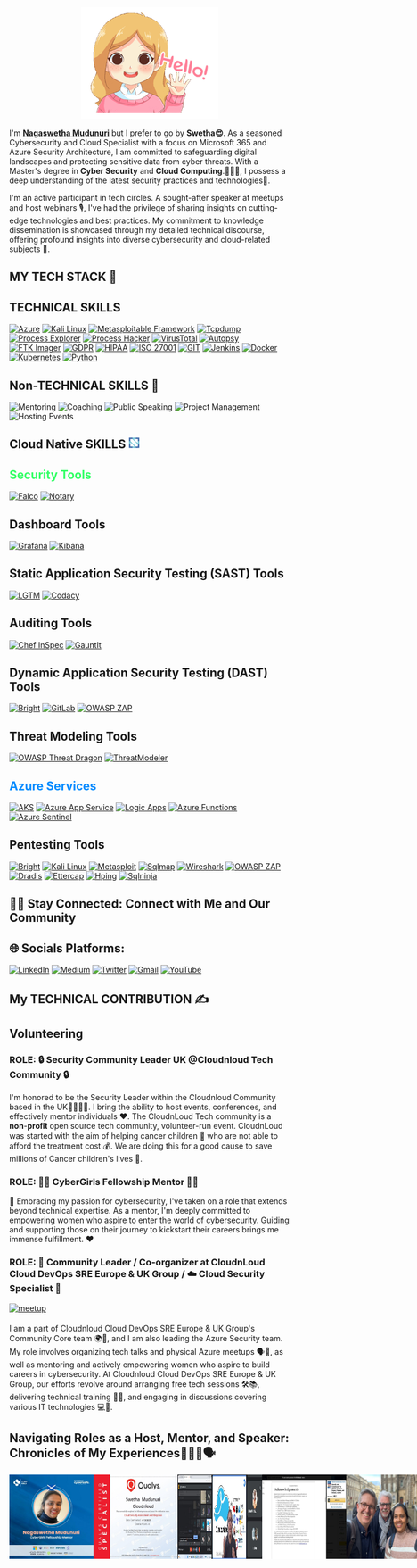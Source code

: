 <p align="center">
  <img src="https://github.com/iamswetha7/Gifs/blob/main/Swetha.gif" height="200" />
  </p>


I'm **[Nagaswetha Mudunuri](https://www.linkedin.com/in/swethamudunuri/)**  but I prefer to go by **Swetha😍**. 
As a seasoned Cybersecurity and Cloud Specialist with a focus on Microsoft 365 and Azure Security Architecture, I am committed to safeguarding digital landscapes and protecting sensitive data from cyber threats. With a Master's degree in **Cyber Security** and **Cloud Computing**.👩🏾‍💻, I possess a deep understanding of the latest security practices and technologies🌟.

I'm an active participant in tech circles. A sought-after speaker at meetups and host webinars 🎙️, I've had the privilege of sharing insights on cutting-edge technologies and best practices. My commitment to knowledge dissemination is showcased through my detailed technical discourse, offering profound insights into diverse cybersecurity and cloud-related subjects 🚀.

## MY TECH STACK 🚀
<div align="left">

## TECHNICAL SKILLS

[![Azure](https://img.shields.io/badge/Azure-%230078D4.svg?logo=Microsoft-Azure&logoColor=white)](https://azure.microsoft.com/)
[![Kali Linux](https://img.shields.io/badge/Kali%20Linux-%2315578B.svg?logo=Kali-Linux&logoColor=white)](https://www.kali.org/)
[![Metasploitable Framework](https://img.shields.io/badge/Metasploitable%20Framework-%23E16722.svg?logo=Metasploit&logoColor=white)](https://www.metasploit.com/)
[![Tcpdump](https://img.shields.io/badge/Tcpdump-%2331A8FF.svg?logo=Wireshark&logoColor=white)](https://www.tcpdump.org/)
[![Process Explorer](https://img.shields.io/badge/Process%20Explorer-%233C589A.svg?logo=Microsoft&logoColor=white)](https://docs.microsoft.com/en-us/sysinternals/downloads/process-explorer)
[![Process Hacker](https://img.shields.io/badge/Process%20Hacker-%23A44A3E.svg?logo=Process-Hacker&logoColor=white)](https://processhacker.sourceforge.io/)
[![VirusTotal](https://img.shields.io/badge/VirusTotal-%23E96B56.svg?logo=VirusTotal&logoColor=white)](https://www.virustotal.com/)
[![Autopsy](https://img.shields.io/badge/Autopsy-%23777BB4.svg?logo=Autopsy&logoColor=white)](https://www.sleuthkit.org/autopsy/)
[![FTK Imager](https://img.shields.io/badge/FTK%20Imager-%23E15B64.svg?logo=AccessData&logoColor=white)](https://accessdata.com/products-services/forensic-toolkit-ftk)
[![GDPR](https://img.shields.io/badge/GDPR-%231A73E8.svg)](https://gdpr.eu/)
[![HIPAA](https://img.shields.io/badge/HIPAA-%234BA2DA.svg)](https://www.hhs.gov/hipaa/)
[![ISO 27001](https://img.shields.io/badge/ISO%2027001-%23009CDE.svg)](https://www.iso.org/iso-27001-information-security.html)
[![GIT](https://img.shields.io/badge/GIT-%23F05032.svg?logo=Git&logoColor=white)](https://git-scm.com/)
[![Jenkins](https://img.shields.io/badge/Jenkins-%23D24939.svg?logo=Jenkins&logoColor=white)](https://www.jenkins.io/)
[![Docker](https://img.shields.io/badge/Docker-%232496ED.svg?logo=Docker&logoColor=white)](https://www.docker.com/)
[![Kubernetes](https://img.shields.io/badge/Kubernetes-%23326CE5.svg?logo=Kubernetes&logoColor=white)](https://kubernetes.io/)
[![Python](https://img.shields.io/badge/Python-%233776AB.svg?logo=Python&logoColor=white)](https://www.python.org/)

</div>



<div align="left">

## Non-TECHNICAL SKILLS 🚀

![Mentoring](https://img.shields.io/badge/Mentoring-%230097A7.svg?logoColor=white)
![Coaching](https://img.shields.io/badge/Coaching-%23FF6F61.svg?logoColor=white)
![Public Speaking](https://img.shields.io/badge/Public%20Speaking-%232D9FD9.svg?logoColor=white)
![Project Management](https://img.shields.io/badge/Project%20Management-%2365B32E.svg?logoColor=white)
![Hosting Events](https://img.shields.io/badge/Hosting%20Events-%23E97452.svg?logoColor=white)

</div>


## Cloud Native SKILLS <img src="https://github.com/iamswetha7/Gifs/blob/main/cncf.png" height ="20" width="20"/>

## <span style="color:#33FF66; text-align:left;">Security Tools</span>

<div align="left">
  <a href="https://falco.org/"><img src="https://img.shields.io/badge/Falco-%23323330.svg?logo=Falco&logoColor=white" alt="Falco"></a>
  <a href="https://www.notaryproject.io/"><img src="https://img.shields.io/badge/Notary-%232496ED.svg?logo=Notary&logoColor=white" alt="Notary"></a>
</div>

## Dashboard Tools

<div align="left">
  <a href="https://grafana.com/"><img src="https://img.shields.io/badge/Grafana-%23FF5733.svg" alt="Grafana"></a>
  <a href="https://www.elastic.co/kibana"><img src="https://img.shields.io/badge/Kibana-%236633FF.svg" alt="Kibana"></a>
</div>

## Static Application Security Testing (SAST) Tools

<div align="left">
  <a href="https://lgtm.com/"><img src="https://img.shields.io/badge/LGTM-%23FF9933.svg" alt="LGTM"></a>
  <a href="https://www.codacy.com/"><img src="https://img.shields.io/badge/Codacy-%23FF6633.svg" alt="Codacy"></a>
</div>

## Auditing Tools

<div align="left">
  <a href="https://docs.chef.io/inspec/"><img src="https://img.shields.io/badge/Chef_InSpec-%23FF9933.svg" alt="Chef InSpec"></a>
  <a href="https://gauntlt.org/"><img src="https://img.shields.io/badge/Gauntlt-%23FF6633.svg" alt="Gauntlt"></a>
</div>

## Dynamic Application Security Testing (DAST) Tools

<div align="left">
  <a href="https://github.com/skylot/jadx"><img src="https://img.shields.io/badge/Bright-%23FF5733.svg" alt="Bright"></a>
  <a href="https://about.gitlab.com/"><img src="https://img.shields.io/badge/GitLab-%236633FF.svg" alt="GitLab"></a>
  <a href="https://www.zaproxy.org/"><img src="https://img.shields.io/badge/OWASP_ZAP-%23FF3366.svg" alt="OWASP ZAP"></a>
</div>

## Threat Modeling Tools

<div align="left">
  <a href="https://owasp.org/www-project-threat-dragon/"><img src="https://img.shields.io/badge/OWASP_Threat_Dragon-%23FF3333.svg" alt="OWASP Threat Dragon"></a>
  <a href="https://threatmodeler.com/"><img src="https://img.shields.io/badge/ThreatModeler-%2366FF33.svg" alt="ThreatModeler"></a>
</div>

## <span style="color:#008BFF; text-align:left;">Azure Services</span>

<div align="left">
  <a href="https://azure.microsoft.com/en-us/services/kubernetes-service/"><img src="https://img.shields.io/badge/AKS-%230078D4.svg?logo=Microsoft-Azure&logoColor=white" alt="AKS"></a>
  <a href="https://azure.microsoft.com/en-us/services/app-service/"><img src="https://img.shields.io/badge/Azure_App_Service-%230078D4.svg?logo=Microsoft-Azure&logoColor=white" alt="Azure App Service"></a>
  <a href="https://azure.microsoft.com/en-us/services/logic-apps/"><img src="https://img.shields.io/badge/Logic_Apps-%230078D4.svg?logo=Microsoft-Azure&logoColor=white" alt="Logic Apps"></a>
  <a href="https://azure.microsoft.com/en-us/services/functions/"><img src="https://img.shields.io/badge/Azure_Functions-%230078D4.svg?logo=Microsoft-Azure&logoColor=white" alt="Azure Functions"></a>
  <a href="https://azure.microsoft.com/en-us/services/azure-sentinel/"><img src="https://img.shields.io/badge/Azure_Sentinel-%230078D4.svg?logo=Microsoft-Azure&logoColor=white" alt="Azure Sentinel"></a>
</div>

## Pentesting Tools

<div align="left">
  <a href="https://github.com/skylot/jadx"><img src="https://img.shields.io/badge/Bright-%23FF5733.svg" alt="Bright"></a>
  <a href="https://www.kali.org/"><img src="https://img.shields.io/badge/Kali_Linux-%236633FF.svg" alt="Kali Linux"></a>
  <a href="https://www.metasploit.com/"><img src="https://img.shields.io/badge/Metasploit-%23FF3366.svg" alt="Metasploit"></a>
  <a href="http://sqlmap.org/"><img src="https://img.shields.io/badge/Sqlmap-%2366FF33.svg" alt="Sqlmap"></a>
  <a href="https://www.wireshark.org/"><img src="https://img.shields.io/badge/Wireshark-%23FF6633.svg" alt="Wireshark"></a>
  <a href="https://www.zaproxy.org/"><img src="https://img.shields.io/badge/OWASP_ZAP-%236633FF.svg" alt="OWASP ZAP"></a>
  <a href="https://dradisframework.com/"><img src="https://img.shields.io/badge/Dradis-%23FF9933.svg" alt="Dradis"></a>
  <a href="http://www.ettercap-project.org/"><img src="https://img.shields.io/badge/Ettercap-%2366FF33.svg" alt="Ettercap"></a>
  <a href="http://www.hping.org/"><img src="https://img.shields.io/badge/Hping-%23FF3333.svg" alt="Hping"></a>
  <a href="https://sqlninja.sourceforge.io/"><img src="https://img.shields.io/badge/Sqlninja-%236633FF.svg" alt="Sqlninja"></a>
</div>

## 🤝🏻 Stay Connected: Connect with Me and Our Community

## 🌐 Socials Platforms:

[![LinkedIn](https://img.shields.io/badge/LinkedIn-%230077B5.svg?logo=linkedin&logoColor=white)](https://linkedin.com/in/iamswetha7)
[![Medium](https://img.shields.io/badge/Medium-12100E?logo=medium&logoColor=white)](https://medium.com/@iamswetha7)
[![Twitter](https://img.shields.io/badge/Twitter-%231DA1F2.svg?logo=Twitter&logoColor=white)](https://twitter.com/iamswetha7)
[![Gmail](https://img.shields.io/badge/Gmail-%23D14836.svg?logo=Gmail&logoColor=white)](mailto:swetha.mudunuri07@gmail.com)
[![YouTube](https://img.shields.io/badge/YouTube-%23FF0000.svg?logo=YouTube&logoColor=white)](https://www.youtube.com/@CloudnLoud)

</div>

## My TECHNICAL CONTRIBUTION ✍ 

## Volunteering

### ROLE: 🔒 Security Community Leader UK @Cloudnloud Tech Community 🔒

I'm honored to be the Security Leader within the Cloudnloud Community based in the UK👩‍💼🇬🇧. I bring the ability to host events, conferences, and effectively mentor individuals ❤️. The CloudnLoud Tech community is a 𝐧𝐨𝐧-𝐩𝐫𝐨𝐟𝐢𝐭 open source tech community, volunteer-run event. CloudnLoud was started with the aim of helping cancer children 👦 who are not able to afford the treatment cost 💰. We are doing this for a good cause to save millions of Cancer children's lives 👧.

### ROLE: 👩‍💻 CyberGirls Fellowship Mentor 👩‍💻
🚀 Embracing my passion for cybersecurity, I've taken on a role that extends beyond technical expertise. As a mentor, I'm deeply committed to empowering women who aspire to enter the world of cybersecurity. Guiding and supporting those on their journey to kickstart their careers brings me immense fulfillment. ❤️

### ROLE: 🌟 Community Leader / Co-organizer at CloudnLoud Cloud DevOps SRE Europe & UK Group / ☁️ Cloud Security Specialist 🌟
<a href="https://www.meetup.com/cloud-devops-sre-europe-uk/" target="_blank">
<img src=https://img.shields.io/static/v1?style=for-the-badge&message=Meetup&color=ED1C40&logo=Meetup&logoColor=FFFFFF&label= alt=meetup style="margin-bottom: 5px;" />
</a>

I am a part of Cloudnloud Cloud DevOps SRE Europe & UK Group's Community Core team 🌍👥, and I am also leading the Azure Security team. My role involves organizing tech talks and physical Azure meetups 🗣️🚀, as well as mentoring and actively empowering women who aspire to build careers in cybersecurity. At Cloudnloud Cloud DevOps SRE Europe & UK Group, our efforts revolve around arranging free tech sessions 🛠️📚, delivering technical training 🧑‍🏫, and engaging in discussions covering various IT technologies 💻🔧.






## Navigating Roles as a Host, Mentor, and Speaker: Chronicles of My Experiences🎤👩‍🏫🗣️
<div style="display:flex;">
  <img src="https://github.com/iamswetha7/Gifs/blob/main/Cybersafe.jpg" alt="Image 10" style="width:30%;">
  <img src="https://github.com/iamswetha7/Gifs/blob/main/Qualys.jpg" alt="Image 11" style="width:30%;">
  <img src="https://github.com/iamswetha7/Gifs/blob/main/Google.jpg" alt="Image 12" style="width:30%;">
  <img src="https://github.com/iamswetha7/Gifs/blob/main/Ack.jpg" alt="Image 12" style="width:30%;"> 
  <img src="https://github.com/iamswetha7/Gifs/blob/main/CEO.jpg" alt="Image 13" style="width:30%;">
  <img src="https://github.com/iamswetha7/Gifs/blob/main/Meetup.jpg" alt="Image 13" style="width:30%;">
  <img src="https://github.com/iamswetha7/Gifs/blob/main/Host2.jpg" alt="Image 13" style="width:30%;">
  <img src="https://github.com/iamswetha7/Gifs/blob/main/host.jpg" alt="Image 13" style="width:30%;">
   <img src="https://github.com/iamswetha7/Gifs/blob/main/Azure%20User%20group.jpg" alt="Image 13" style="width:30%;">
 </div>









